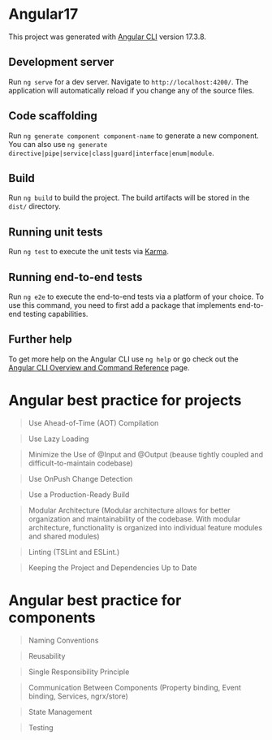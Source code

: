 # Angular17

This project was generated with [Angular CLI](https://github.com/angular/angular-cli) version 17.3.8.

## Development server

Run `ng serve` for a dev server. Navigate to `http://localhost:4200/`. The application will automatically reload if you change any of the source files.

## Code scaffolding

Run `ng generate component component-name` to generate a new component. You can also use `ng generate directive|pipe|service|class|guard|interface|enum|module`.

## Build

Run `ng build` to build the project. The build artifacts will be stored in the `dist/` directory.

## Running unit tests

Run `ng test` to execute the unit tests via [Karma](https://karma-runner.github.io).

## Running end-to-end tests

Run `ng e2e` to execute the end-to-end tests via a platform of your choice. To use this command, you need to first add a package that implements end-to-end testing capabilities.

## Further help

To get more help on the Angular CLI use `ng help` or go check out the [Angular CLI Overview and Command Reference](https://angular.io/cli) page.


# Angular best practice for projects

> Use Ahead-of-Time (AOT) Compilation

>  Use Lazy Loading

> Minimize the Use of @Input and @Output (beause  tightly coupled and difficult-to-maintain codebase)

> Use OnPush Change Detection

> Use a Production-Ready Build

> Modular Architecture  (Modular architecture allows for better organization and maintainability of the codebase. With modular architecture, functionality is organized into individual feature modules and shared modules)

> Linting (TSLint and ESLint.)

> Keeping the Project and Dependencies Up to Date


# Angular best practice for components

> Naming Conventions

> Reusability

> Single Responsibility Principle

>  Communication Between Components (Property binding, Event binding, Services, ngrx/store)

> State Management

> Testing

